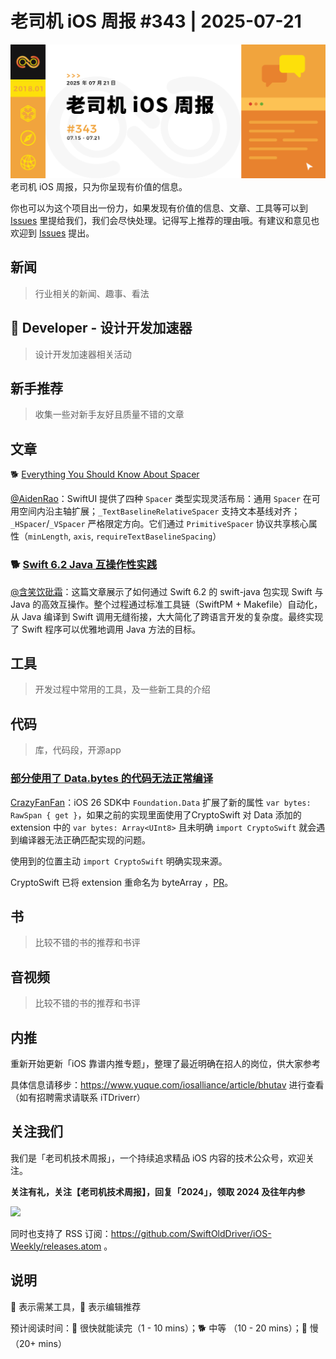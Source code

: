 # 老司机 iOS 周报 #343 | 2025-07-21

![ios-weekly](https://github.com/SwiftOldDriver/iOS-Weekly/blob/master/assets/weekly-header/343.jpg?raw=true)
老司机 iOS 周报，只为你呈现有价值的信息。

你也可以为这个项目出一份力，如果发现有价值的信息、文章、工具等可以到 [Issues](https://github.com/SwiftOldDriver/iOS-Weekly/issues) 里提给我们，我们会尽快处理。记得写上推荐的理由哦。有建议和意见也欢迎到 [Issues](https://github.com/SwiftOldDriver/iOS-Weekly/issues) 提出。

## 新闻

> 行业相关的新闻、趣事、看法

##  Developer - 设计开发加速器

> 设计开发加速器相关活动

## 新手推荐

> 收集一些对新手友好且质量不错的文章

## 文章

🐕 [Everything You Should Know About Spacer](https://kyleye.top/posts/everything-you-should-know-about-spacer/)

[@AidenRao](https://weibo.com/AidenRao)：SwiftUI 提供了四种 `Spacer` 类型实现灵活布局：通用 `Spacer` 在可用空间内沿主轴扩展；`_TextBaselineRelativeSpacer` 支持文本基线对齐；`_HSpacer`/`_VSpacer` 严格限定方向。它们通过 `PrimitiveSpacer` 协议共享核心属性（`minLength`, `axis`, `requireTextBaselineSpacing`）

### 🐕 [Swift 6.2 Java 互操作性实践](https://arturgruchala.com/swift-6-2-java-interoperability-in-practice/)

[@含笑饮砒霜](https://weibo.com/chinafishnews/)：这篇文章展示了如何通过 Swift 6.2 的 swift-java 包实现 Swift 与 Java 的高效互操作。整个过程通过标准工具链（SwiftPM + Makefile）自动化，从 Java 编译到 Swift 调用无缝衔接，大大简化了跨语言开发的复杂度。最终实现了 Swift 程序可以优雅地调用 Java 方法的目标。

## 工具

> 开发过程中常用的工具，及一些新工具的介绍


## 代码

> 库，代码段，开源app


### [部分使用了 Data.bytes 的代码无法正常编译](https://github.com/krzyzanowskim/CryptoSwift/discussions/1073)
[CrazyFanFan](https://github.com/CrazyFanFan)：iOS 26 SDK中 ``Foundation.Data`` 扩展了新的属性 ``var bytes: RawSpan { get }``，如果之前的实现里面使用了CryptoSwift 对 Data 添加的 extension 中的 ``var bytes: Array<UInt8>`` 且未明确 ``import CryptoSwift`` 就会遇到编译器无法正确匹配实现的问题。

使用到的位置主动 `import CryptoSwift` 明确实现来源。

CryptoSwift 已将 extension 重命名为 byteArray ，[PR](https://github.com/krzyzanowskim/CryptoSwift/pull/1076)。

## 书

> 比较不错的书的推荐和书评

## 音视频

> 比较不错的书的推荐和书评

## 内推

重新开始更新「iOS 靠谱内推专题」，整理了最近明确在招人的岗位，供大家参考

具体信息请移步：https://www.yuque.com/iosalliance/article/bhutav 进行查看（如有招聘需求请联系 iTDriverr）

## 关注我们

我们是「老司机技术周报」，一个持续追求精品 iOS 内容的技术公众号，欢迎关注。

**关注有礼，关注【老司机技术周报】，回复「2024」，领取 2024 及往年内参**

![](https://github.com/SwiftOldDriver/iOS-Weekly/blob/master/assets/qrcode_for_wechat.jpg?raw=true)

同时也支持了 RSS 订阅：https://github.com/SwiftOldDriver/iOS-Weekly/releases.atom 。

## 说明

🚧 表示需某工具，🌟 表示编辑推荐

预计阅读时间：🐎 很快就能读完（1 - 10 mins）；🐕 中等 （10 - 20 mins）；🐢 慢（20+ mins）
